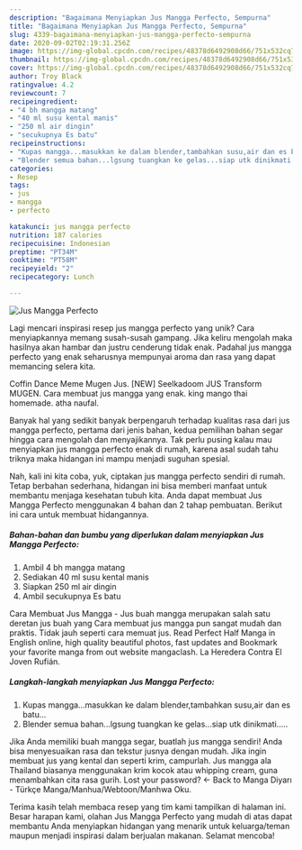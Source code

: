 ```yaml
---
description: "Bagaimana Menyiapkan Jus Mangga Perfecto, Sempurna"
title: "Bagaimana Menyiapkan Jus Mangga Perfecto, Sempurna"
slug: 4339-bagaimana-menyiapkan-jus-mangga-perfecto-sempurna
date: 2020-09-02T02:19:31.256Z
image: https://img-global.cpcdn.com/recipes/48378d6492908d66/751x532cq70/jus-mangga-perfecto-foto-resep-utama.jpg
thumbnail: https://img-global.cpcdn.com/recipes/48378d6492908d66/751x532cq70/jus-mangga-perfecto-foto-resep-utama.jpg
cover: https://img-global.cpcdn.com/recipes/48378d6492908d66/751x532cq70/jus-mangga-perfecto-foto-resep-utama.jpg
author: Troy Black
ratingvalue: 4.2
reviewcount: 7
recipeingredient:
- "4 bh mangga matang"
- "40 ml susu kental manis"
- "250 ml air dingin"
- "secukupnya Es batu"
recipeinstructions:
- "Kupas mangga...masukkan ke dalam blender,tambahkan susu,air dan es batu..."
- "Blender semua bahan...lgsung tuangkan ke gelas...siap utk dinikmati....."
categories:
- Resep
tags:
- jus
- mangga
- perfecto

katakunci: jus mangga perfecto 
nutrition: 187 calories
recipecuisine: Indonesian
preptime: "PT34M"
cooktime: "PT58M"
recipeyield: "2"
recipecategory: Lunch

---
```



![Jus Mangga Perfecto](https://img-global.cpcdn.com/recipes/48378d6492908d66/751x532cq70/jus-mangga-perfecto-foto-resep-utama.jpg)

Lagi mencari inspirasi resep jus mangga perfecto yang unik? Cara menyiapkannya memang susah-susah gampang. Jika keliru mengolah maka hasilnya akan hambar dan justru cenderung tidak enak. Padahal jus mangga perfecto yang enak seharusnya mempunyai aroma dan rasa yang dapat memancing selera kita.

Coffin Dance Meme Mugen Jus. [NEW] Seelkadoom JUS Transform MUGEN. Cara membuat jus mangga yang enak. king mango thai homemade. atha naufal.

Banyak hal yang sedikit banyak berpengaruh terhadap kualitas rasa dari jus mangga perfecto, pertama dari jenis bahan, kedua pemilihan bahan segar hingga cara mengolah dan menyajikannya. Tak perlu pusing kalau mau menyiapkan jus mangga perfecto enak di rumah, karena asal sudah tahu triknya maka hidangan ini mampu menjadi suguhan spesial.


Nah, kali ini kita coba, yuk, ciptakan jus mangga perfecto sendiri di rumah. Tetap berbahan sederhana, hidangan ini bisa memberi manfaat untuk membantu menjaga kesehatan tubuh kita. Anda dapat membuat Jus Mangga Perfecto menggunakan 4 bahan dan 2 tahap pembuatan. Berikut ini cara untuk membuat hidangannya.

<!--inarticleads1-->

##### Bahan-bahan dan bumbu yang diperlukan dalam menyiapkan Jus Mangga Perfecto:

1. Ambil 4 bh mangga matang
1. Sediakan 40 ml susu kental manis
1. Siapkan 250 ml air dingin
1. Ambil secukupnya Es batu


Cara Membuat Jus Mangga - Jus buah mangga merupakan salah satu deretan jus buah yang Cara membuat jus mangga pun sangat mudah dan praktis. Tidak jauh seperti cara memuat jus. Read Perfect Half Manga in English online, high quality beautiful photos, fast updates and Bookmark your favorite manga from out website mangaclash. La Heredera Contra El Joven Rufián. 

<!--inarticleads2-->

##### Langkah-langkah menyiapkan Jus Mangga Perfecto:

1. Kupas mangga...masukkan ke dalam blender,tambahkan susu,air dan es batu...
1. Blender semua bahan...lgsung tuangkan ke gelas...siap utk dinikmati.....


Jika Anda memiliki buah mangga segar, buatlah jus mangga sendiri! Anda bisa menyesuaikan rasa dan tekstur jusnya dengan mudah. Jika ingin membuat jus yang kental dan seperti krim, campurlah. Jus mangga ala Thailand biasanya menggunakan krim kocok atau whipping cream, guna menambahkan cita rasa gurih. Lost your password? ← Back to Manga Diyarı - Türkçe Manga/Manhua/Webtoon/Manhwa Oku. 

Terima kasih telah membaca resep yang tim kami tampilkan di halaman ini. Besar harapan kami, olahan Jus Mangga Perfecto yang mudah di atas dapat membantu Anda menyiapkan hidangan yang menarik untuk keluarga/teman maupun menjadi inspirasi dalam berjualan makanan. Selamat mencoba!
